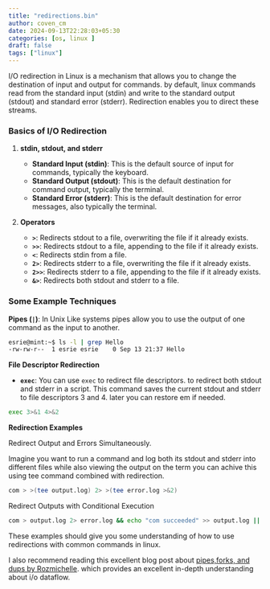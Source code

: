 ```yaml
---
title: "redirections.bin"
author: coven_cm
date: 2024-09-13T22:28:03+05:30
categories: [os, linux ]
draft: false
tags: ["linux"]
---
```



 I/O redirection in Linux is a mechanism that allows you to change the destination of input and output for commands. by default, linux commands read from the standard input (stdin) and write to the standard output (stdout) and standard error (stderr). Redirection enables you to direct these streams.

### Basics of I/O Redirection

1.  **stdin, stdout, and stderr**
    
    -   **Standard Input (stdin)**: This is the default source of input for commands, typically the keyboard.
    -   **Standard Output (stdout)**: This is the default destination for command output, typically the terminal.
    -   **Standard Error (stderr)**: This is the default destination for error messages, also typically the terminal.
2.  **Operators**
    
    -   **`>`**: Redirects stdout to a file, overwriting the file if it already exists.
    -   **`>>`**: Redirects stdout to a file, appending to the file if it already exists.
    -   **`<`**: Redirects stdin from a file.
    -   **`2>`**: Redirects stderr to a file, overwriting the file if it already exists.
    -   **`2>>`**: Redirects stderr to a file, appending to the file if it already exists.
    -   **`&>`**: Redirects both stdout and stderr to a file.

### Some Example Techniques
  **Pipes (`|`)**: In Unix Like systems pipes allow you to use the output of one command as the input to another.  
   ```bash
 esrie@mint:~$ ls -l | grep Hello
-rw-rw-r--  1 esrie esrie    0 Sep 13 21:37 Hello
``` 

**File Descriptor Redirection**

-   **`exec`**: You can use `exec` to redirect file descriptors.  to redirect both stdout and stderr in a script. This command saves the  current stdout and stderr to file descriptors 3 and 4. later you can restore em if needed. 
```bash
exec 3>&1 4>&2
```

**Redirection Examples**

Redirect Output and Errors Simultaneously. 

Imagine you want to run a command and log both its stdout and 	stderr into different files while also viewing the output on the term you can achive this using tee command combined with redirection. 
```bash 
com > >(tee output.log) 2> >(tee error.log >&2)
```


Redirect Outputs with Conditional Execution 

```bash 
com > output.log 2> error.log && echo "com succeeded" >> output.log || echo "com failed" >> error.log`
```
These examples should give you some understanding of how to use redirections with common commands in linux. 

I also recommend reading this excellent blog post about [pipes,forks, and dups by Rozmichelle](https://www.rozmichelle.com/pipes-forks-dups/). which provides an excellent in-depth understanding about i/o dataflow.
